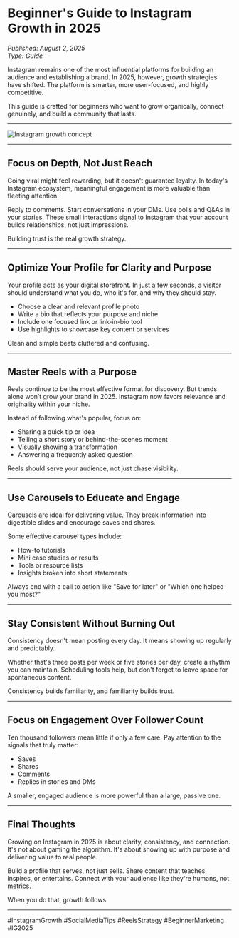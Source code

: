 # Beginner's Guide to Instagram Growth in 2025

*Published: August 2, 2025*  
*Type: Guide*

Instagram remains one of the most influential platforms for building an audience and establishing a brand. In 2025, however, growth strategies have shifted. The platform is smarter, more user-focused, and highly competitive.

This guide is crafted for beginners who want to grow organically, connect genuinely, and build a community that lasts.

---

![Instagram growth concept](/BlogAssets/cover3.jpg)

---

## Focus on Depth, Not Just Reach

Going viral might feel rewarding, but it doesn't guarantee loyalty. In today's Instagram ecosystem, meaningful engagement is more valuable than fleeting attention.

Reply to comments. Start conversations in your DMs. Use polls and Q&As in your stories. These small interactions signal to Instagram that your account builds relationships, not just impressions.

Building trust is the real growth strategy.

---

## Optimize Your Profile for Clarity and Purpose

Your profile acts as your digital storefront. In just a few seconds, a visitor should understand what you do, who it's for, and why they should stay.

- Choose a clear and relevant profile photo  
- Write a bio that reflects your purpose and niche  
- Include one focused link or link-in-bio tool  
- Use highlights to showcase key content or services  

Clean and simple beats cluttered and confusing.

---

## Master Reels with a Purpose

Reels continue to be the most effective format for discovery. But trends alone won’t grow your brand in 2025. Instagram now favors relevance and originality within your niche.

Instead of following what's popular, focus on:

- Sharing a quick tip or idea  
- Telling a short story or behind-the-scenes moment  
- Visually showing a transformation  
- Answering a frequently asked question  

Reels should serve your audience, not just chase visibility.

---

## Use Carousels to Educate and Engage

Carousels are ideal for delivering value. They break information into digestible slides and encourage saves and shares.

Some effective carousel types include:

- How-to tutorials  
- Mini case studies or results  
- Tools or resource lists  
- Insights broken into short statements  

Always end with a call to action like "Save for later" or "Which one helped you most?"

---

## Stay Consistent Without Burning Out

Consistency doesn't mean posting every day. It means showing up regularly and predictably.

Whether that's three posts per week or five stories per day, create a rhythm you can maintain. Scheduling tools help, but don't forget to leave space for spontaneous content.

Consistency builds familiarity, and familiarity builds trust.

---

## Focus on Engagement Over Follower Count

Ten thousand followers mean little if only a few care. Pay attention to the signals that truly matter:

- Saves  
- Shares  
- Comments  
- Replies in stories and DMs  

A smaller, engaged audience is more powerful than a large, passive one.

---

## Final Thoughts

Growing on Instagram in 2025 is about clarity, consistency, and connection. It's not about gaming the algorithm. It's about showing up with purpose and delivering value to real people.

Build a profile that serves, not just sells. Share content that teaches, inspires, or entertains. Connect with your audience like they're humans, not metrics.

When you do that, growth follows.

---

#InstagramGrowth #SocialMediaTips #ReelsStrategy #BeginnerMarketing #IG2025
